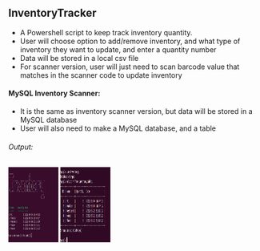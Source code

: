 ## InventoryTracker
- A Powershell script to keep track inventory quantity.
- User will choose option to add/remove inventory, and what type of inventory they want to update, and enter a quantity number
- Data will be stored in a local csv file
- For scanner version, user will just need to scan barcode value that matches in the scanner code to update inventory
#### MySQL Inventory Scanner:
- It is the same as inventory scanner version, but data will be stored in a MySQL database
- User will also need to make a MySQL database, and a table
###### Output:
<img src="https://github.com/itschanvuong/InventoryTracker/blob/main/img/scannerimg.png" height="150" width="100">
<img src="https://github.com/itschanvuong/InventoryTracker/blob/main/img/databaseimg.png" height="150" width="100">
